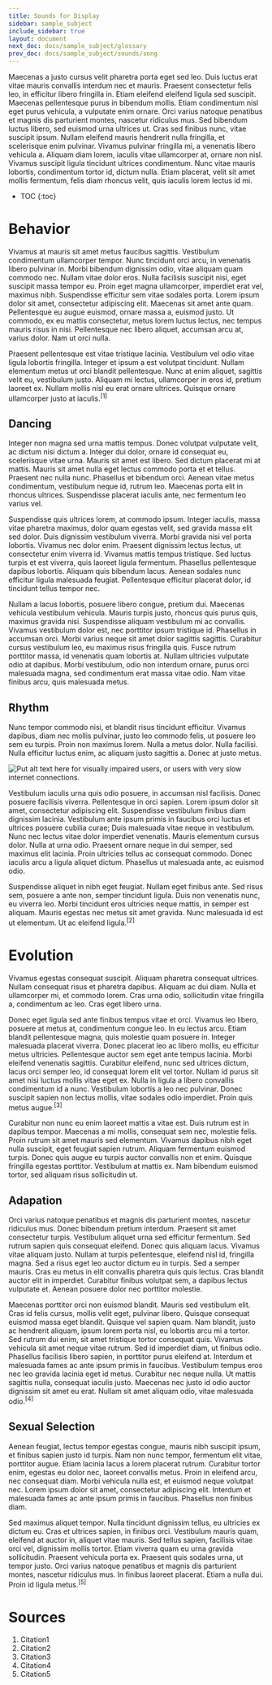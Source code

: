 ```yaml
---
title: Sounds for Display
sidebar: sample_subject
include_sidebar: true
layout: document
next_doc: docs/sample_subject/glossary
prev_doc: docs/sample_subject/sounds/song
---
```


Maecenas a justo cursus velit pharetra porta eget sed leo. Duis luctus erat vitae mauris convallis interdum nec et mauris. Praesent consectetur felis leo, in efficitur libero fringilla in. Etiam eleifend eleifend ligula sed suscipit. Maecenas pellentesque purus in bibendum mollis. Etiam condimentum nisl eget purus vehicula, a vulputate enim ornare. Orci varius natoque penatibus et magnis dis parturient montes, nascetur ridiculus mus. Sed bibendum luctus libero, sed euismod urna ultrices ut. Cras sed finibus nunc, vitae suscipit ipsum. Nullam eleifend mauris hendrerit nulla fringilla, et scelerisque enim pulvinar. Vivamus pulvinar fringilla mi, a venenatis libero vehicula a. Aliquam diam lorem, iaculis vitae ullamcorper at, ornare non nisl. Vivamus suscipit ligula tincidunt ultrices condimentum. Nunc vitae mauris lobortis, condimentum tortor id, dictum nulla. Etiam placerat, velit sit amet mollis fermentum, felis diam rhoncus velit, quis iaculis lorem lectus id mi. 

* TOC
{:toc}

# Behavior

Vivamus at mauris sit amet metus faucibus sagittis. Vestibulum condimentum ullamcorper tempor. Nunc tincidunt orci arcu, in venenatis libero pulvinar in. Morbi bibendum dignissim odio, vitae aliquam quam commodo nec. Nullam vitae dolor eros. Nulla facilisis suscipit nisi, eget suscipit massa tempor eu. Proin eget magna ullamcorper, imperdiet erat vel, maximus nibh. Suspendisse efficitur sem vitae sodales porta. Lorem ipsum dolor sit amet, consectetur adipiscing elit. Maecenas sit amet ante quam. Pellentesque eu augue euismod, ornare massa a, euismod justo. Ut commodo, ex eu mattis consectetur, metus lorem luctus lectus, nec tempus mauris risus in nisi. Pellentesque nec libero aliquet, accumsan arcu at, varius dolor. Nam ut orci nulla.

Praesent pellentesque est vitae tristique lacinia. Vestibulum vel odio vitae ligula lobortis fringilla. Integer et ipsum a est volutpat tincidunt. Nullam elementum metus ut orci blandit pellentesque. Nunc at enim aliquet, sagittis velit eu, vestibulum justo. Aliquam mi lectus, ullamcorper in eros id, pretium laoreet ex. Nullam mollis nisl eu erat ornare ultrices. Quisque ornare ullamcorper justo at iaculis.<sup>[1]</sup>

## Dancing

Integer non magna sed urna mattis tempus. Donec volutpat vulputate velit, ac dictum nisi dictum a. Integer dui dolor, ornare id consequat eu, scelerisque vitae urna. Mauris sit amet est libero. Sed dictum placerat mi at mattis. Mauris sit amet nulla eget lectus commodo porta et et tellus. Praesent nec nulla nunc. Phasellus et bibendum orci. Aenean vitae metus condimentum, vestibulum neque id, rutrum leo. Maecenas porta elit in rhoncus ultrices. Suspendisse placerat iaculis ante, nec fermentum leo varius vel.

Suspendisse quis ultrices lorem, at commodo ipsum. Integer iaculis, massa vitae pharetra maximus, dolor quam egestas velit, sed gravida massa elit sed dolor. Duis dignissim vestibulum viverra. Morbi gravida nisi vel porta lobortis. Vivamus nec dolor enim. Praesent dignissim lectus lectus, ut consectetur enim viverra id. Vivamus mattis tempus tristique. Sed luctus turpis et est viverra, quis laoreet ligula fermentum. Phasellus pellentesque dapibus lobortis. Aliquam quis bibendum lacus. Aenean sodales nunc efficitur ligula malesuada feugiat. Pellentesque efficitur placerat dolor, id tincidunt tellus tempor nec.

Nullam a lacus lobortis, posuere libero congue, pretium dui. Maecenas vehicula vestibulum vehicula. Mauris turpis justo, rhoncus quis purus quis, maximus gravida nisi. Suspendisse aliquam vestibulum mi ac convallis. Vivamus vestibulum dolor est, nec porttitor ipsum tristique id. Phasellus in accumsan orci. Morbi varius neque sit amet dolor sagittis sagittis. Curabitur cursus vestibulum leo, eu maximus risus fringilla quis. Fusce rutrum porttitor massa, id venenatis quam lobortis at. Nullam ultricies vulputate odio at dapibus. Morbi vestibulum, odio non interdum ornare, purus orci malesuada magna, sed condimentum erat massa vitae odio. Nam vitae finibus arcu, quis malesuada metus. 

## Rhythm

Nunc tempor commodo nisi, et blandit risus tincidunt efficitur. Vivamus dapibus, diam nec mollis pulvinar, justo leo commodo felis, ut posuere leo sem eu turpis. Proin non maximus lorem. Nulla a metus dolor. Nulla facilisi. Nulla efficitur luctus enim, ac aliquam justo sagittis a. Donec at justo metus. 

<img src="/template-information-site/assets/images/sample_subject/bird13.jpg" alt="Put alt text here for visually impaired users, or users with very slow internet connections."/>

Vestibulum iaculis urna quis odio posuere, in accumsan nisl facilisis. Donec posuere facilisis viverra. Pellentesque in orci sapien. Lorem ipsum dolor sit amet, consectetur adipiscing elit. Suspendisse vestibulum finibus diam dignissim lacinia. Vestibulum ante ipsum primis in faucibus orci luctus et ultrices posuere cubilia curae; Duis malesuada vitae neque in vestibulum. Nunc nec lectus vitae dolor imperdiet venenatis. Mauris elementum cursus dolor. Nulla at urna odio. Praesent ornare neque in dui semper, sed maximus elit lacinia. Proin ultricies tellus ac consequat commodo. Donec iaculis arcu a ligula aliquet dictum. Phasellus ut malesuada ante, ac euismod odio.

Suspendisse aliquet in nibh eget feugiat. Nullam eget finibus ante. Sed risus sem, posuere a ante non, semper tincidunt ligula. Duis non venenatis nunc, eu viverra leo. Morbi tincidunt eros ultricies neque mattis, in semper est aliquam. Mauris egestas nec metus sit amet gravida. Nunc malesuada id est ut elementum. Ut ac eleifend ligula.<sup>[2]</sup>

# Evolution

Vivamus egestas consequat suscipit. Aliquam pharetra consequat ultrices. Nullam consequat risus et pharetra dapibus. Aliquam ac dui diam. Nulla et ullamcorper mi, et commodo lorem. Cras urna odio, sollicitudin vitae fringilla a, condimentum ac leo. Cras eget libero urna.

Donec eget ligula sed ante finibus tempus vitae et orci. Vivamus leo libero, posuere at metus at, condimentum congue leo. In eu lectus arcu. Etiam blandit pellentesque magna, quis molestie quam posuere in. Integer malesuada placerat viverra. Donec placerat leo ac libero mollis, eu efficitur metus ultricies. Pellentesque auctor sem eget ante tempus lacinia. Morbi eleifend venenatis sagittis. Curabitur eleifend, nunc sed ultrices dictum, lacus orci semper leo, id consequat lorem elit vel tortor. Nullam id purus sit amet nisi luctus mollis vitae eget ex. Nulla in ligula a libero convallis condimentum id a nunc. Vestibulum lobortis a leo nec pulvinar. Donec suscipit sapien non lectus mollis, vitae sodales odio imperdiet. Proin quis metus augue.<sup>[3]</sup>

Curabitur non nunc eu enim laoreet mattis a vitae est. Duis rutrum est in dapibus tempor. Maecenas a mi mollis, consequat sem nec, molestie felis. Proin rutrum sit amet mauris sed elementum. Vivamus dapibus nibh eget nulla suscipit, eget feugiat sapien rutrum. Aliquam fermentum euismod turpis. Donec quis augue eu turpis auctor convallis non et enim. Quisque fringilla egestas porttitor. Vestibulum at mattis ex. Nam bibendum euismod tortor, sed aliquam risus sollicitudin ut. 

## Adapation

Orci varius natoque penatibus et magnis dis parturient montes, nascetur ridiculus mus. Donec bibendum pretium interdum. Praesent sit amet consectetur turpis. Vestibulum aliquet urna sed efficitur fermentum. Sed rutrum sapien quis consequat eleifend. Donec quis aliquam lacus. Vivamus vitae aliquam justo. Nullam at turpis pellentesque, eleifend nisl id, fringilla magna. Sed a risus eget leo auctor dictum eu in turpis. Sed a semper mauris. Cras eu metus in elit convallis pharetra quis quis lectus. Cras blandit auctor elit in imperdiet. Curabitur finibus volutpat sem, a dapibus lectus vulputate et. Aenean posuere dolor nec porttitor molestie.

Maecenas porttitor orci non euismod blandit. Mauris sed vestibulum elit. Cras id felis cursus, mollis velit eget, pulvinar libero. Quisque consequat euismod massa eget blandit. Quisque vel sapien quam. Nam blandit, justo ac hendrerit aliquam, ipsum lorem porta nisl, eu lobortis arcu mi a tortor. Sed rutrum dui enim, sit amet tristique tortor consequat quis. Vivamus vehicula sit amet neque vitae rutrum. Sed id imperdiet diam, ut finibus odio. Phasellus facilisis libero sapien, in porttitor purus eleifend at. Interdum et malesuada fames ac ante ipsum primis in faucibus. Vestibulum tempus eros nec leo gravida lacinia eget id metus. Curabitur nec neque nulla. Ut mattis sagittis nulla, consequat iaculis justo. Maecenas nec justo id odio auctor dignissim sit amet eu erat. Nullam sit amet aliquam odio, vitae malesuada odio.<sup>[4]</sup>

## Sexual Selection

Aenean feugiat, lectus tempor egestas congue, mauris nibh suscipit ipsum, et finibus sapien justo id turpis. Nam non nunc tempor, fermentum elit vitae, porttitor augue. Etiam lacinia lacus a lorem placerat rutrum. Curabitur tortor enim, egestas eu dolor nec, laoreet convallis metus. Proin in eleifend arcu, nec consequat diam. Morbi vehicula nulla est, et euismod neque volutpat nec. Lorem ipsum dolor sit amet, consectetur adipiscing elit. Interdum et malesuada fames ac ante ipsum primis in faucibus. Phasellus non finibus diam.

Sed maximus aliquet tempor. Nulla tincidunt dignissim tellus, eu ultricies ex dictum eu. Cras et ultrices sapien, in finibus orci. Vestibulum mauris quam, eleifend at auctor in, aliquet vitae mauris. Sed tellus sapien, facilisis vitae orci vel, dignissim mollis tortor. Etiam viverra quam eu urna gravida sollicitudin. Praesent vehicula porta ex. Praesent quis sodales urna, ut tempor justo. Orci varius natoque penatibus et magnis dis parturient montes, nascetur ridiculus mus. In finibus laoreet placerat. Etiam a nulla dui. Proin id ligula metus.<sup>[5]</sup>

# Sources

1. Citation1
2. Citation2
3. Citation3
4. Citation4
5. Citation5
